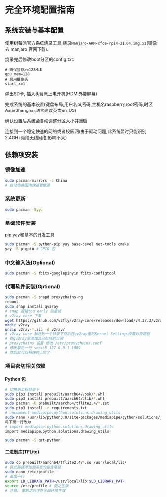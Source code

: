 # 完全环境配置指南

## 系统安装与基本配置

使用树莓派官方系统烧录工具,烧录`Manjaro-ARM-xfce-rpi4-21.04.img.xz`(镜像去 manjaro 官网下载).

烧录完后修改boot分区的config.txt:

```
# 确保显存>=128MiB
gpu_mem=128
# 启用摄像头
start_x=1
```

弹出SD卡, 插入树莓派上电开机(HDMI外接屏幕)

完成系统的基本设置(键盘布局,用户名pi,密码,主机名raspberry,root密码,时区Asia/Shanghai,语言建议英文en_US)

确认设置后系统会自动调整分区大小并重启

连接到一个稳定快速的网络或者校园网(由于驱动问题,此系统暂时只能识别2.4GHz频段无线网络,影响不大)

## 依赖项安装

### 镜像加速

```bash
sudo pacman-mirrors -c China
# 自动切换国内快速镜像源
```

### 系统更新

```bash
sudo pacman -Syyu
```

### 基础软件安装

pip,yay和基本的开发工具

```bash
sudo pacman -S python-pip yay base-devel net-tools cmake
yay -S pigpio # GPIO 包
```

### 中文输入法(Optional)

```bash
sudo pacman -S fcitx-googlepinyin fcitx-configtool
```

### 代理软件安装(Optional)

```bash
sudo pacman -S snapd proxychains-ng
reboot
sudo snap install qv2ray
# snap 报错too early 则重试
# v2ray core 下载
wget https://github.com/v2fly/v2ray-core/releases/download/v4.37.3/v2ray-linux-arm64-v8a.zip
mkdir v2ray
unzip v2ray-*.zip -d v2ray/
# v2ray core 解压到一个目录下然后在qv2ray里的Kernel Settings设置对应路径
# 在qv2ray里添加自己机场的订阅
# proxychains 设置 修改 /etc/proxychains.conf
# 修改最后一行 socks5 127.0.0.1 1089
# 然后就可以畅快的上网了
```

### 项目密切相关依赖

#### Python 包

```bash
# 切换到工程目录下
sudo pip3 install prebuilt/aarch64/vosk/*.whl
sudo pip3 install prebuilt/aarch64/dlib/*.whl
sudo pacman -U prebuilt/aarch64/tflite2.4/*.zst
sudo pip3 install -r requirements.txt
# uncomment mediapipe.python.solutions.drawing_utils
sudo nano /usr/lib/python3.9/site-packages/mediapipe/python/solutions/__init__.py
将下面一行改为
# import mediapipe.python.solutions.drawing_utils
import mediapipe.python.solutions.drawing_utils
```
```bash
sudo pacman -S gst-python
```
#### 二进制库(TFLite)

```bash
sudo cp prebuilt/aarch64/tflite2.4/*.so /usr/local/lib/
# 将此路径添加到系统的包含路径
sudo nano /etc/profile
# 追加一行
export LD_LIBRARY_PATH=/usr/local/lib:$LD_LIBRARY_PATH
source /etc/profile # 使之生效
# 注意: 重启之后才在全部环境生效
```

